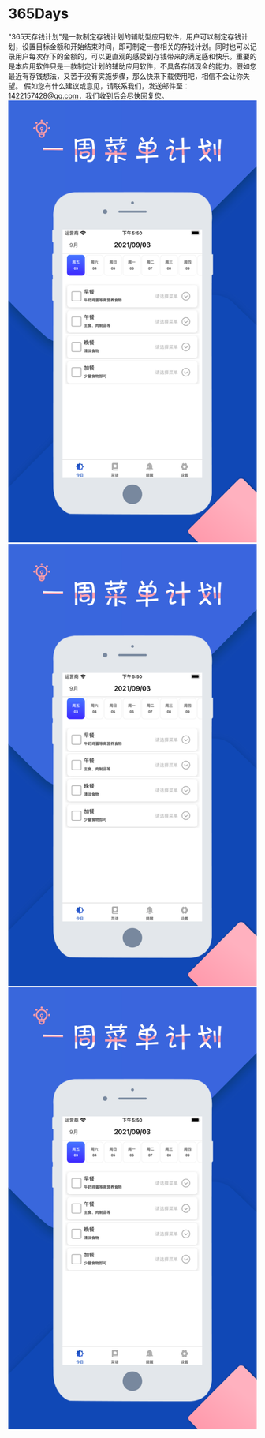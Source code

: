 # 365Days
"365天存钱计划"是一款制定存钱计划的辅助型应用软件，用户可以制定存钱计划，设置目标金额和开始结束时间，即可制定一套相关的存钱计划。同时也可以记录用户每次存下的金额的，可以更直观的感受到存钱带来的满足感和快乐。重要的是本应用软件只是一款制定计划的辅助应用软件，不具备存储现金的能力。假如您最近有存钱想法，又苦于没有实施步骤，那么快来下载使用吧，相信不会让你失望。
假如您有什么建议或意见，请联系我们，发送邮件至：1422157428@qq.com，我们收到后会尽快回复您。
![Image text](https://github.com/qinfendezhou/CookPlan/blob/main/%E4%B8%8A%E6%9E%B6/1.png)
![Image text](https://github.com/qinfendezhou/CookPlan/blob/main/%E4%B8%8A%E6%9E%B6/1.png)
![Image text](https://github.com/qinfendezhou/CookPlan/blob/main/%E4%B8%8A%E6%9E%B6/1.png)
